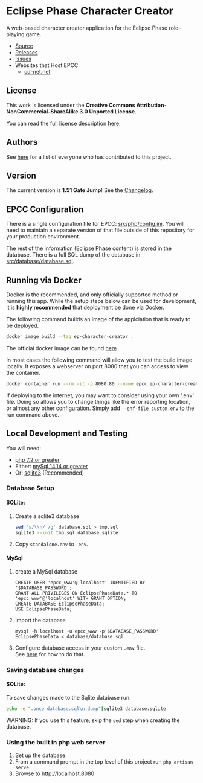 # Eclipse Phase Character Creator

A web-based character creator application for the Eclipse Phase role-playing game.

* [Source](https://github.com/Eclipse-Phase-Unofficial/ep-character-creator)
* [Releases](https://github.com/Eclipse-Phase-Unofficial/ep-character-creator/releases)
* [Issues](https://github.com/Eclipse-Phase-Unofficial/ep-character-creator/issues)
* Websites that Host EPCC
    * [cd-net.net](https://epcc.cd-net.net/)

## License

This work is licensed under the **Creative Commons Attribution-NonCommercial-ShareAlike 3.0 Unported License**.

You can read the full license description [here](https://github.com/Eclipse-Phase-Unofficial/ep-character-creator/blob/master/LICENSE.txt).


## Authors
See [here](https://github.com/Eclipse-Phase-Unofficial/ep-character-creator/blob/master/Authors.md) for a list of everyone who has contributed to this project.

## Version
The current version is **1.51 Gate Jump**!  See the [Changelog](https://github.com/Eclipse-Phase-Unofficial/ep-character-creator/blob/master/CHANGELOG.md). 

## EPCC Configuration

There is a single configuration file for EPCC: [src/php/config.ini](https://github.com/EmperorArthur/ep-character-creator/blob/master/src/php/config.ini).
You will need to maintain a separate version of that file outside of this repository for your production environment.

The rest of the information (Eclipse Phase content) is stored in the database. There is a full SQL dump of the database in
[src/database/database.sql](https://github.com/EmperorArthur/ep-character-creator/blob/master/database/database.sql).

## Running via Docker

Docker is the recommended, and only officially supported method or running this app.
While the setup steps below can be used for development, it is **highly recommended** that deployment be done via Docker.

The following command builds an image of the applciation that is ready to be deployed.
```bash
docker image build --tag ep-character-creator .
```

The official docker image can be found [here](https://hub.docker.com/r/emperorarthur/ep-character-creator/)

In most cases the following command will allow you to test the build image locally.
It exposes a webserver on port 8080 that you can access to view the container.
```bash
docker container run --rm -it -p 8080:80 --name epcc ep-character-creator
```

If deploying to the internet, you may want to consider using your own '.env' file.
Doing so allows you to change things like the error reporting location, or almost any other configuration.
Simply add `--enf-file custom.env` to the run command above.

##  Local Development and Testing
You will need:

* [php 7.2 or greater](https://php.net)
* Either: [mySql 14.14 or greater](https://dev.mysql.com/downloads/)
* Or: [sqlite3](https://www.sqlite.org/download.html) (Recommended)

### Database Setup
#### SQLite:
1. Create a sqlite3 database
    ```bash
    sed 's/\\n/ /g' database.sql > tmp.sql
    sqlite3 --init tmp.sql database.sqlite
    ```
3. Copy `standalone.env` to `.env`.

#### MySql
1. create a MySql database
    ```mySql
    CREATE USER 'epcc_www'@'localhost' IDENTIFIED BY '$DATABASE_PASSWORD';
    GRANT ALL PRIVILEGES ON EclipsePhaseData.* TO 'epcc_www'@'localhost' WITH GRANT OPTION;
    CREATE DATABASE EclipsePhaseData;
    USE EclipsePhaseData;
    ```
2. Import the database
    ```
    mysql -h localhost -u epcc_www -p'$DATABASE_PASSWORD' EclipsePhaseData < database/database.sql
    ```
3. Configure database access in your custom `.env` file.  
See [here](https://laravel.com/docs/5.6/database#configuration) for how to do that.

### Saving database changes
#### SQLite:
To save changes made to the Sqlite database run:
```bash
echo -e ".once database.sql\n.dump"|sqlite3 database.sqlite
```
WARNING:  If you use this feature, skip the `sed` step when creating the database.

### Using the built in php web server
1. Set up the database.
2. From a command prompt in the top level of this project run `php artisan serve`
3. Browse to http://localhost:8080
